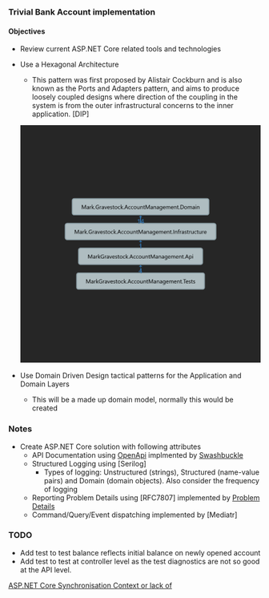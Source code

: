 ### Trivial Bank Account implementation 

#### Objectives

- Review current ASP.NET Core related tools and technologies
- Use a Hexagonal Architecture
    - This pattern was first proposed by Alistair Cockburn and is also known as the Ports and Adapters pattern, and aims to produce loosely coupled designs
    where direction of the coupling in the system is from the outer infrastructural concerns to the inner application. [DIP]
    
    ![Dependencies](Dependencies.png)
    
- Use Domain Driven Design tactical patterns for the Application and Domain Layers
    - This will be a made up domain model, normally this would be created

### Notes
    
- Create ASP.NET Core solution with following attributes
    - API Documentation using [OpenApi]() implmented by [Swashbuckle](https://github.com/domaindrivendev/Swashbuckle.AspNetCore)
    - Structured Logging using [Serilog]
        - Types of logging: Unstructured (strings), Structured (name-value pairs) and Domain (domain objects). Also consider the frequency of logging
    - Reporting Problem Details using [RFC7807] implemented by [Problem Details](https://github.com/khellang/Middleware)
    - Command/Query/Event dispatching implemented by [Mediatr]

### TODO

* Add test to test balance reflects initial balance on newly opened account
* Add test to test at controller level as the test diagnostics are not so good at the API level.

[ASP.NET Core Synchronisation Context or lack of](https://blog.stephencleary.com/2017/03/aspnetcore-synchronization-context.html)
    